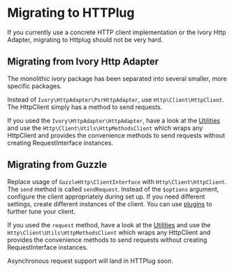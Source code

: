 # Migrating to HTTPlug

If you currently use a concrete HTTP client implementation or the Ivory Http Adapter,
migrating to Httplug should not be very hard.


## Migrating from Ivory Http Adapter

The monolithic ivory package has been separated into several smaller, more specific packages.

Instead of `Ivory\HttpAdapter\PsrHttpAdapter`, use `Http\Client\HttpClient`.
The HttpClient simply has a method to send requests.

If you used the `Ivory\HttpAdapter\HttpAdapter`, have a look at the [Utilities](utils.md)
and use the `Http\Client\Utils\HttpMethodsClient` which wraps any HttpClient and provides the convenience methods
to send requests without creating RequestInterface instances.


## Migrating from Guzzle

Replace usage of `GuzzleHttp\ClientInterface` with `Http\Client\HttpClient`.
The `send` method is called `sendRequest`.
Instead of the `$options` argument, configure the client appropriately during set up.
If you need different settings, create different instances of the client.
You can use [plugins](plugins.md) to further tune your client.

If you used the `request` method, have a look at the [Utilities](utils.md) and
use the `Http\Client\Utils\HttpMethodsClient` which wraps any HttpClient and provides the convenience methods
to send requests without creating RequestInterface instances.

Asynchronous request support will land in HTTPlug soon.
